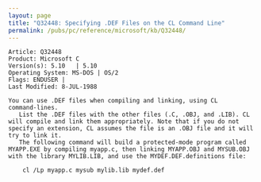 ```yaml
---
layout: page
title: "Q32448: Specifying .DEF Files on the CL Command Line"
permalink: /pubs/pc/reference/microsoft/kb/Q32448/
---
```


	Article: Q32448
	Product: Microsoft C
	Version(s): 5.10   | 5.10
	Operating System: MS-DOS | OS/2
	Flags: ENDUSER |
	Last Modified: 8-JUL-1988
	
	You can use .DEF files when compiling and linking, using CL
	command-lines.
	   List the .DEF files with the other files (.C, .OBJ, and .LIB). CL
	will compile and link them appropriately. Note that if you do not
	specify an extension, CL assumes the file is an .OBJ file and it will
	try to link it.
	   The following command will build a protected-mode program called
	MYAPP.EXE by compiling myapp.c, then linking MYAPP.OBJ and MYSUB.OBJ
	with the library MYLIB.LIB, and use the MYDEF.DEF.definitions file:
	
	    cl /Lp myapp.c mysub mylib.lib mydef.def
